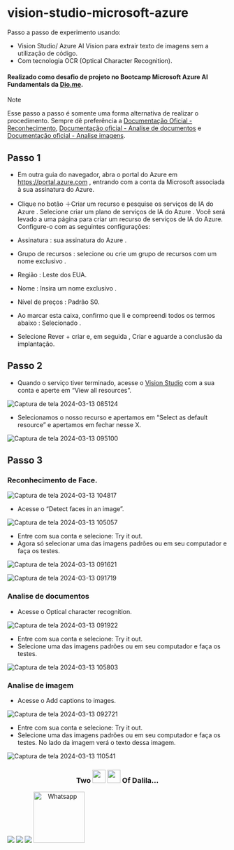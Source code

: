 # vision-studio-microsoft-azure
 Passo a passo de experimento usando:
-  Vision Studio/ Azure AI Vision para extrair texto de imagens sem a utilização de código.
-  Com tecnologia OCR (Optical Character Recognition).
#### Realizado como desafio de projeto no Bootcamp Microsoft Azure AI Fundamentals da [Dio.me](https://www.dio.me/).

> [!NOTE]
> Esse passo a passo é somente uma forma alternativa de realizar o procedimento. Sempre dê preferência a
> [Documentação Oficial - Reconhecimento](https://microsoftlearning.github.io/mslearn-ai-fundamentals/Instructions/Labs/04-face.html), [Documentação oficial - Analise de documentos](https://microsoftlearning.github.io/mslearn-ai-fundamentals/Instructions/Labs/05-ocr.html) e [Documentação oficial - Analise imagens](https://microsoftlearning.github.io/mslearn-ai-fundamentals/Instructions/Labs/03-image-analysis.html).

## Passo 1
- Em outra guia do navegador, abra o portal do Azure em https://portal.azure.com , entrando com a conta da Microsoft associada à sua assinatura do Azure.

- Clique no botão ＋Criar um recurso e pesquise os serviços de IA do Azure . Selecione criar um plano de serviços de IA do Azure . Você será levado a uma página para criar um recurso de serviços de IA do Azure. Configure-o com as seguintes configurações:
  
- Assinatura : sua assinatura do Azure .
- Grupo de recursos : selecione ou crie um grupo de recursos com um nome exclusivo .
- Região : Leste dos EUA.
- Nome : Insira um nome exclusivo .
- Nível de preços : Padrão S0.
- Ao marcar esta caixa, confirmo que li e compreendi todos os termos abaixo : Selecionado .
- Selecione Rever + criar e, em seguida , Criar e aguarde a conclusão da implantação.

## Passo 2
- Quando o serviço tiver terminado, acesse o [Vision Studio](https://portal.vision.cognitive.azure.com/?azure-portal=true) com a sua conta e aperte em “View all resources”.

![Captura de tela 2024-03-13 085124](https://github.com/DalilaDeveloperMobile/dio-practice-microsoft-azure-ai-fundamentals/assets/29806802/7416fe96-77b7-4232-8c19-0ecf161e4871)

- Selecionamos o nosso recurso e apertamos em “Select as default resource” e apertamos em fechar nesse X.

![Captura de tela 2024-03-13 095100](https://github.com/DalilaDeveloperMobile/dio-practice-microsoft-azure-ai-fundamentals/assets/29806802/e742c464-e868-480a-bd2f-f76427d1faa9)
<br>

## Passo 3
### Reconhecimento de Face.

![Captura de tela 2024-03-13 104817](https://github.com/DalilaDeveloperMobile/dio-practice-microsoft-azure-ai-fundamentals/assets/29806802/7875fce2-8e48-4a41-824a-fb16fb7930e9)

- Acesse o “Detect faces in an image”.

![Captura de tela 2024-03-13 105057](https://github.com/DalilaDeveloperMobile/dio-practice-microsoft-azure-ai-fundamentals/assets/29806802/180bf2f1-43d3-4731-a78d-9f2b477cdf9d)

- Entre com sua conta e selecione: Try it out.
- Agora só selecionar uma das imagens padrões ou em seu computador e faça os testes.

![Captura de tela 2024-03-13 091621](https://github.com/DalilaDeveloperMobile/dio-practice-microsoft-azure-ai-fundamentals/assets/29806802/23a4fa3a-31e6-40d7-9c22-20725404c86b)

![Captura de tela 2024-03-13 091719](https://github.com/DalilaDeveloperMobile/dio-practice-microsoft-azure-ai-fundamentals/assets/29806802/c9aa487f-a4bc-48c2-9029-231203cfa090)

### Analise de documentos

- Acesse o Optical character recognition.

![Captura de tela 2024-03-13 091922](https://github.com/DalilaDeveloperMobile/dio-practice-microsoft-azure-ai-fundamentals/assets/29806802/c8e7e78b-cc72-41fc-9cb7-3e7666cb0131)

- Entre com sua conta e selecione: Try it out.
- Selecione uma das imagens padrões ou em seu computador e faça os testes.

![Captura de tela 2024-03-13 105803](https://github.com/DalilaDeveloperMobile/dio-practice-microsoft-azure-ai-fundamentals/assets/29806802/aca005c2-7be7-46fb-b647-b8dffdafc497)

### Analise de imagem

- Acesse o Add captions to images.

![Captura de tela 2024-03-13 092721](https://github.com/DalilaDeveloperMobile/dio-practice-microsoft-azure-ai-fundamentals/assets/29806802/9df42edb-0a4d-44ea-977d-a7fdbee7bcb7)

- Entre com sua conta e selecione: Try it out.
- Selecione uma das imagens padrões ou em seu computador e faça os testes. No lado da imagem verá o texto dessa imagem.

![Captura de tela 2024-03-13 110541](https://github.com/DalilaDeveloperMobile/dio-practice-microsoft-azure-ai-fundamentals/assets/29806802/b16223ee-2ffd-435b-8d55-f51b07d93933)

<h3 align="center"> Two <img src="https://media.giphy.com/media/ObNTw8Uzwy6KQ/giphy.gif" width="30px"> <img src="https://media.giphy.com/media/ObNTw8Uzwy6KQ/giphy.gif" width="30px"> Of Dalila...</h3>
<div align="center"  style="display: inline-block">
  <a href="https://www.linkedin.com/in/dalila-cust%C3%B3dio-046076181/" target="_blank"><img src="https://img.shields.io/badge/-LinkedIn-%230077B5?style=for-the-badge&logo=linkedin&logoColor=white" target="_blank"></a> 
  <a href = "mailto:dalila.dalila70@gmail.com"><img src="https://img.shields.io/badge/Gmail-D14836?style=for-the-badge&logo=gmail&logoColor=white" target="_blank"></a>
  <a href="https://instagram.com/dalila.dalila70" target="_blank"><img src="https://img.shields.io/badge/-Instagram-%23E4405F?style=for-the-badge&logo=instagram&logoColor=white" target="_blank"></a>
  <a target="_blank" href="https://api.whatsapp.com/send?phone=5588997138541"><img  alt="Whatsapp" width="117px" src="https://img.shields.io/badge/WhatsApp-25D366?style=for-the-badge&logo=whatsapp&logoColor=white"/></a> 
</div>
